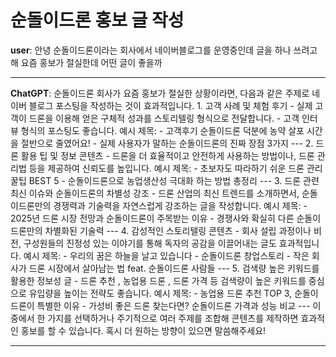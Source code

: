 # 순돌이드론 홍보 글 작성

**user**:
안녕 순돌이드론이라는 회사에서 네이버블로그를 운영중인데 글을 하나 쓰려고 해 요즘 홍보가 절실한데 어떤 글이 좋을까

---

**ChatGPT**:
순돌이드론 회사가 요즘 홍보가 절실한 상황이라면, 다음과 같은 주제로 네이버 블로그 포스팅을 작성하는 것이 효과적입니다. 1. 고객 사례 및 체험 후기 - 실제 고객이 드론을 이용해 얻은 구체적 성과를 스토리텔링 형식으로 전달합니다. - 고객 인터뷰 형식의 포스팅도 좋습니다. 예시 제목: - 고객후기 순돌이드론 덕분에 농약 살포 시간을 절반으로 줄였어요! - 실제 사용자가 말하는 순돌이드론의 진짜 장점 3가지 --- 2. 드론 활용 팁 및 정보 콘텐츠 - 드론을 더 효율적이고 안전하게 사용하는 방법이나, 드론 관리법 등을 제공하여 신뢰도를 높입니다. 예시 제목: - 초보자도 따라하기 쉬운 드론 관리 꿀팁 BEST 5 - 순돌이드론으로 농업생산성 극대화 하는 방법 총정리 --- 3. 드론 관련 최신 이슈와 순돌이드론의 차별성 강조 - 드론 산업의 최신 트렌드를 소개하면서, 순돌이드론만의 경쟁력과 기술력을 자연스럽게 강조하는 글을 작성합니다. 예시 제목: - 2025년 드론 시장 전망과 순돌이드론이 주목받는 이유 - 경쟁사와 확실히 다른 순돌이드론만의 차별화된 기술력 --- 4. 감성적인 스토리텔링 콘텐츠 - 회사 설립 과정이나 비전, 구성원들의 진정성 있는 이야기를 통해 독자의 공감을 이끌어내는 글도 효과적입니다. 예시 제목: - 우리의 꿈은 하늘을 날고 있습니다 - 순돌이드론 창업스토리 - 작은 회사가 드론 시장에서 살아남는 법 feat. 순돌이드론 사람들 --- 5. 검색량 높은 키워드를 활용한 정보성 글 - 드론 추천 , 농업용 드론 , 드론 가격 등 검색량이 높은 키워드를 중심으로 유입량을 높이는 전략도 좋습니다. 예시 제목: - 농업용 드론 추천 TOP 3, 순돌이드론이 특별한 이유 - 가성비 좋은 드론 찾는다면? 순돌이드론 가격과 성능 비교 --- 이 중에서 한 가지를 선택하거나 주기적으로 여러 주제를 조합해 콘텐츠를 제작하면 효과적인 홍보를 할 수 있습니다. 혹시 더 원하는 방향이 있으면 말씀해주세요!

---

